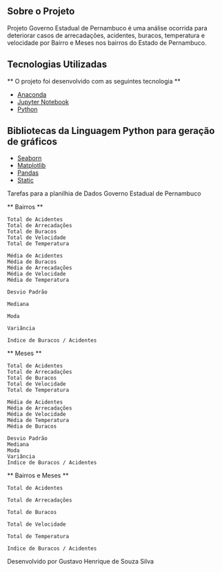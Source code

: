 ## Sobre o Projeto

Projeto Governo Estadual de Pernambuco é uma análise ocorrida para deteriorar casos de arrecadações, acidentes, buracos, 
temperatura e velocidade por Bairro e Meses nos bairros do Estado de Pernambuco.

## Tecnologias Utilizadas 

** O projeto foi desenvolvido com as seguintes tecnologia ** 

- [Anaconda](https://anaconda.org/)
- [Jupyter Notebook](https://jupyter.org/)
- [Python](https://www.python.org/)

## Bibliotecas da Linguagem Python para geração de gráficos 

- [Seaborn](https://seaborn.pydata.org/)
- [Matplotlib](matplotlib.org)
- [Pandas](https://pandas.pydata.org/)
- [Static](https://www.delftstack.com/howto/python/static-class-python/)

Tarefas para a planilhia de Dados Governo Estadual de Pernambuco

** Bairros **

    Total de Acidentes
    Total de Arrecadações
    Total de Buracos
    Total de Velocidade
    Total de Temperatura

    Média de Acidentes
    Média de Buracos
    Média de Arrecadações
    Média de Velocidade
    Média de Temperatura

    Desvio Padrão

    Mediana

    Moda

    Variância

    Indice de Buracos / Acidentes

** Meses **

    Total de Acidentes
    Total de Arrecadações
    Total de Buracos
    Total de Velocidade
    Total de Temperatura

    Média de Acidentes
    Média de Arrecadações
    Média de Velocidade
    Média de Temperatura
    Média de Buracos

    Desvio Padrão
    Mediana
    Moda
    Variância
    Indice de Buracos / Acidentes

** Bairros e Meses **

    Total de Acidentes

    Total de Arrecadações

    Total de Buracos

    Total de Velocidade

    Total de Temperatura

    Indice de Buracos / Acidentes


Desenvolvido por Gustavo Henrique de Souza Silva
